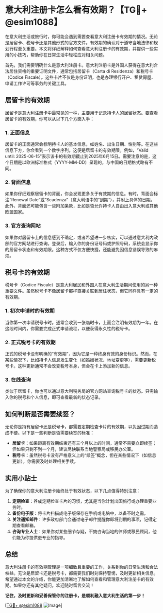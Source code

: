 # 意大利注册卡怎么看有效期？【TG💪+ @esim1088】

在意大利生活或旅行时，你可能会遇到需要查看意大利注册卡有效期的情况。无论是居留卡、税号卡还是其他形式的官方文件，有效期的确认对于遵守当地法律和规划行程至关重要。本文将详细解释如何查看意大利注册卡的有效期，并提供一些实用的小技巧，帮助你在日常生活中轻松应对相关问题。

首先，我们需要明确什么是意大利注册卡。意大利注册卡是外国人获得在意大利合法居住资格的重要证明文件，通常包括居留卡（Carta di Residenza）和税号卡（Codice Fiscale）。这些卡片不仅是身份证明，也是办理银行开户、租赁房屋、申请工作许可等事务的关键工具。

## 居留卡的有效期

居留卡是意大利注册卡中最常见的一种，主要用于记录持卡人的居留状态。要查看居留卡的有效期，你可以从以下几个方面入手：

### 1. **正面信息**
   居留卡的正面通常会标明持卡人的基本信息，如姓名、出生日期、性别等。在这些信息下方，你会看到一个数字序列，这便是居留卡的有效期限。例如，“Valid until: 2025-06-15”表示该卡的有效期截止到2025年6月15日。需要注意的是，这个日期是以欧洲标准格式（YYYY-MM-DD）呈现的，与中国的日期格式略有不同。

### 2. **背面信息**
   如果你仔细观察居留卡的背面，你会发现更多关于有效期的信息。有时，背面会标注“Renewal Date”或“Scadenza”（意大利语中的“到期”），并附上具体的日期。此外，背面还可能包含一些附加条款，比如是否允许持卡人自由出入意大利或其他欧盟国家。

### 3. **官方查询网站**
   如果你对居留卡上的信息感到不确定，或者希望进一步核实，可以通过意大利内政部的官方网站进行查询。登录后，输入你的身份证号码或护照号码，系统会显示你的居留卡状态和有效期限。这种方式不仅方便快捷，还能避免因信息错误导致的麻烦。

## 税号卡的有效期

税号卡（Codice Fiscale）是意大利居民和外国人在意大利生活期间使用的另一种重要文件。虽然税号卡不像居留卡那样直接关联到居住状态，但它同样具有一定的有效期。

### 1. **初次申请时的有效期**
   当你第一次申请税号卡时，通常会收到一张临时卡，上面会注明有效期为一年。在这段时间内，你需要完成正式申请流程，以便获得永久性的税号卡。

### 2. **正式税号卡的有效期**
   正式的税号卡没有明确的“有效期”，因为它是一种终身有效的身份标识。然而，在某些情况下，比如持卡人信息发生变化（如婚姻状况、地址变更等），需要更新税号卡。这种更新通常不会改变税号本身，但会在卡上添加新的信息。

### 3. **在线查询**
   类似于居留卡，你也可以通过意大利税务局的官方网站查询税号卡的状态。只需输入你的税号和个人信息，即可查看最新的状态记录。

## 如何判断是否需要续签？

无论你是持有居留卡还是税号卡，都需要定期检查卡片的有效期，以免因过期而造成不便。以下是一些判断是否需要续签的标准：

- **居留卡**：如果距离有效期结束还有三个月以上的时间，通常不需要立即续签；但如果只剩不到一个月，建议尽快联系当地警察局或移民办公室。
- **税号卡**：虽然税号卡没有严格意义上的“续签”概念，但在某些情况下（如信息更新），你需要及时处理相关手续。

## 实用小贴士

为了确保你的意大利注册卡始终处于有效状态，以下几点值得特别注意：

1. **定期检查**：养成定期检查卡片的习惯，尤其是当你计划出国旅行或办理重要业务时。
2. **备份电子版**：将卡片扫描成电子版保存在手机或电脑中，以备不时之需。
3. **关注通知邮件**：许多政府部门会通过电子邮件提醒你即将到期的事项，记得定期查看邮箱。
4. **咨询专业人士**：如果你对某些细节存疑，不妨咨询当地的律师或移民顾问，他们能为你提供更专业的指导。

## 总结

意大利注册卡的有效期管理是一项细致且重要的工作，关系到你的日常生活和合法权益。无论是居留卡还是税号卡，都需要我们时刻保持警惕，及时更新相关信息。希望通过本文的介绍，你能更加清晰地了解如何查看和管理意大利注册卡的有效期。如果你还有其他疑问，欢迎随时留言交流！

**记住，及时更新和妥善保管你的注册卡，是顺利融入意大利生活的第一步！**

[[TG💪+ @esim1088](https://t.me/s/esim1088) ![Image](https://i.postimg.cc/4NQfJmqS/Snipaste-2025-05-13-00-14-12.png)]